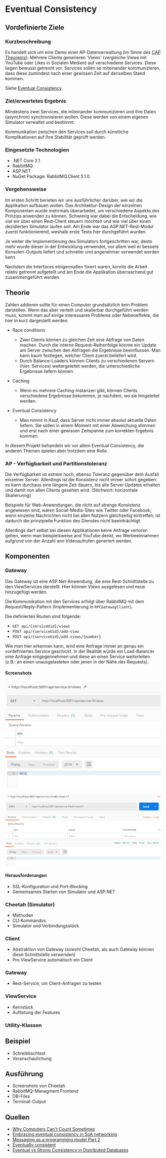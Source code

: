 # Eventual Consistency

## Vordefinierte Ziele

### Kurzbeschreibung

Es handelt sich um eine Deme einer AP-Datenverwaltung (im Sinne des [CAP Theorems](https://en.wikipedia.org/wiki/CAP_theorem)):
Mehrere Clients generieren 'Views' (vergleiche Views mit YouTube oder Likes in Sozialen Medien) auf verschiedene Services. Diese liegen bewusst getrennt vor.
Services sollen so miteinander kommunizieren, dass diese zumindest nach einer gewissen Zeit auf denselben Stand kommen.

Siehe [Eventual Consistency](https://en.wikipedia.org/wiki/Eventual_consistency).

### Ziel/erwartetes Ergebnis

Mindestens zwei Services, die miteinander kommunizieren und ihre Daten (asynchron) synchronisieren wollen.
Diese werden von einem eigenen Simulator verwaltet und bestimmt.

Kommunikation zwischen den Services soll durch künstliche Komplikationen auf ihre Stabilität geprüft werden.

### Eingesetzte Technologien

- .NET Core 2.1
- RabbitMQ
- ASP.NET
- NuGet Package: RabbitMQ.Client 5.1.0

### Vorgehensweise

Im ersten Schritt berieten wir uns ausführlicher darüber, wie wir die Applikation aufbauen wollen. Das Architektur-Design der einzelnen Komponenten wurde mehrmals überarbeitet,  um verschiedene Aspekte des Prinzips anwenden zu können. Schwierig war dabei die Entscheidung, wie viel wir über einen Rest-Client steuern möchten und wie viel über einen dezidierten Simulator laufen soll. Am Ende war das ASP.NET-Rest-Modul zuerst funktionierend, weshalb erste Tests hier durchgeführt wurden.

Je weiter die Implementierung des Simulators fortgeschritten war, desto mehr wurde dieser in der Entwicklung  verwendet, vor allem weil er bessere Konsolen-Outputs liefert und schneller und angenehmer verwendet werden kann.

Nachdem die Interfaces einigermaßen fixiert waren, konnte die Arbeit relativ getrennt aufgeteilt und am Ende die Applikation überraschend gut  zusammengeführt werden.

## Theorie

Zahlen addieren sollte für einen Computer grundsätzlich kein Problem darstellen. Wenn das aber verteilt und skalierbar durchgeführt werden muss, kommt man auf einige interessante Probleme oder Nebeneffekte, die hier in kurz dargestellt werden:

- Race conditions
    - Zwei Clients können zu gleichen Zeit eine Abfrage von Daten machen. Durch die interne Request-Reihenfolge könnte ein Update am Server zwischen den Abfragen die Ergebnisse beeinflussen. Man kann kaum festlegen, welcher Client zuerst beliefert wird.
    - Durch Balance-Loaders können Clients zu verschiedenen Servern (hier: Services) weitergeleitet werden, die unterschiedliche Ergebnisse liefern können.

- Caching
    - Wenn es mehrere Caching-Instanzen gibt, können Clients verschiedene Ergebnisse bekommen, je nachdem, wo sie hingeleitet werden.
- Eventual  Consistency
    - Man nimmt in Kauf, dass Server nicht immer absolut aktuelle Daten liefern. Sie sollen in einem Moment mit einer Abweichung stimmen und erst nach einer gewissen Zeitspanne zum korrekten Ergebnis kommen.

In diesem Projekt behandeln wir vor allem Eventual Consistency, die anderen Themen spielen aber trotzdem eine Rolle.



### AP - Verfügbarkeit und Partitionstoleranz 

Die Verfügbarkeit ist extrem hoch, ebenso Toleranz gegenüber dem Ausfall einzelner Server. Allerdings ist die Konsistenz nicht immer sofort gegeben: es kann durchaus eine längere Zeit dauern, bis alle Server Updates erhalten und damit von allen Clients gesehen wird. (Stichwort: horizontale Skalierunng)



Beispiele für Web-Anwendungen, die nicht auf strenge Konsistenz angewiesen sind, wären Social-Media-Sites wie Twitter oder Facebook; wenn einzelne Nachrichten nicht bei allen Nutzern  gleichzeitig eintreffen, ist dadurch die prinzipielle Funktion des Dienstes nicht beeinträchtigt. 

Allerdings darf selbst bei diesen Applikationen keine Anfrage verloren gehen, wenn man beispielsweise and YouTube  denkt, wo Werbeeinnahmen aufgrund von der Anzahl ann Videoaufrufen generiert werden.



## Komponenten

### Gateway

Das Gateway ist eine ASP.Net-Anwendung, die eine Rest-Schnittstelle zu den ViewServices darstellt. Hier können Views ausgelesen und neue hinzugefügt werden.

Die Kommunikation mit den Services erfolgt über RabbitMQ mit dem Request/Reply-Pattern (Implementierung in `RPCGatewayClient`).



Die definierten Routen sind folgende:

- `GET api/{serviceUid}/views`
- `POST api/{serviceUid}/add-view`
- `POST api/{serviceUid}/add-views/{number}`

Wie man hier erkennen kann, wird eine Anfrage immer an genau ein vordefiniertes  Service geschickt. In der Realität würde ein Load-Balancer eine Anfrage entgegennehmen und diese an einen Service weiterleiten (z.B.: an einen unausgelasteten oder jenen in der Nähe des Requests).



#### Screenshots

![](doc/img/gateway-01.png)

![](doc/img/gateway-02.png)



#### Herausforderungen

- SSL-Konfiguration und Port-Blocking
- Gemeinsames Starten von Simulator und ASP.NET



### Cheetah (Simulator)

- Methoden
- CLI Kommandos
- Simulator und Verbindungsstück



### Client

- Abstraktion von Gateway (sowohl Cheetah, als auch Gateway können diese Schnittstelle verwenden)
- Pro ViewService automatisch ein Client

### Gateway

- Rest-Service, um Client-Anfragen zu testen

### ViewService

- Kernstück
- Auflistung der Features

### Utility-Klassen



## Beispiel

- Schreibtischtest
- Veranschaulichung



## Ausführung



- Screenshots von Cheetah
- RabbitMQ-Managment Frontend
- DB-Files
- Terminal-Output



## Quellen

- [Why Computers Can't Count Sometimes](https://www.youtube.com/watch?v=RY_2gElt3SA)
- [Embracing eventual consistency in SoA networking](https://blog.envoyproxy.io/embracing-eventual-consistency-in-soa-networking-32a5ee5d443d)
- [Messaging as a programming model Part 2](https://eventuallyconsistent.net/2013/08/14/messaging-as-a-programming-model-part-2/)
- [Eventually consistent](https://eventuallyconsistent.net/tag/c/)
- [Eventual vs Strong Consistency in Distributed Databases](https://hackernoon.com/eventual-vs-strong-consistency-in-distributed-databases-282fdad37cf7)
